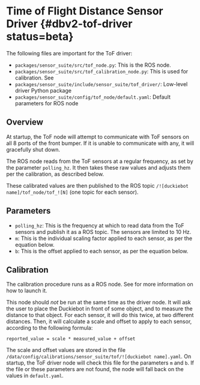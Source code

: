 # Time of Flight Distance Sensor Driver {#dbv2-tof-driver status=beta}

The following files are important for the ToF driver:

 - `packages/sensor_suite/src/tof_node.py`: This is the ROS node.
 - `packages/sensor_suite/src/tof_calibration_node.py`: 
   This is used for calibration. See [](#dbv2-calib-tof)
 - `packages/sensor_suite/include/sensor_suite/tof_driver/`: Low-level driver Python package
 - `packages/sensor_suite/config/tof_node/default.yaml`: Default parameters for ROS node

## Overview

At startup, the ToF node will attempt to communicate with ToF sensors on all 8 ports of the front bumper. If it
is unable to communicate with any, it will gracefully shut down.

The ROS node reads from the ToF sensors at a regular frequency, as set by the parameter `polling_hz`.
It then takes these raw values and adjusts them per the calibration, as described below.

These calibrated values are then published to the ROS topic `/![duckiebot name]/tof_node/tof_![N]` (one
topic for each sensor). 

## Parameters

 - `polling_hz`: This is the frequency at which to read data from the ToF sensors and publish it
   as a ROS topic. The sensors are limited to 10 Hz.
 - `m`: This is the individual scaling factor applied to each sensor, as per the equation below.
 - `b`: This is the offset applied to each sensor, as per the equation below.
 
## Calibration

The calibration procedure runs as a ROS node. See [](#dbv2-calib-tof) for more information on how to launch it.

This node should _not_ be run at the same time as the driver node.
It will ask the user to place the Duckiebot in front of some object, and to measure the distance to that object.
For each sensor, it will do this twice, at two different distances. Then, it will calculate a scale and offset
to apply to each sensor, according to the following formula:

    reported_value = scale * measured_value + offset

The scale and offset values are stored in the file 
`/data/config/calibrations/sensor_suite/tof/![duckiebot name].yaml`. On startup, the ToF driver
node will check this file for the parameters `m` and `b`. If the file or these parameters are not found, the node
will fall back on the values in `default.yaml`.